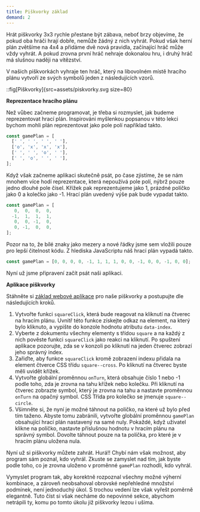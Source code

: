 ```yaml
---
title: Piškvorky základ
demand: 2
---
```


Hrát piškvorky 3x3 rychle přestane být zábava, neboť brzy objevíme, že pokud oba hráči hrají dobře, nemůže žádný z nich vyhrát. Pokud však herní plán zvětšíme na 4x4 a přidáme dvě nová pravidla, začínající hráč může vždy vyhrát. A pokud zrovna první hráč nehraje dokonalou hru, i druhý hráč má slušnou naději na vítězství.

V našich piškvorkách vyhraje ten hráč, který na libovolném místě hracího plánu vytvoří ze svých symbolů jeden z následujících vzorů.

::fig[Piškvorky]{src=assets/piskvorky.svg size=80}

**Reprezentace hracího plánu**

Než vůbec začneme programovat, je třeba si rozmyslet, jak budeme reprezentovat hrací plán. Inspirováni myšlenkou popsanou v této lekci bychom mohli plán reprezentovat jako pole polí například takto.

```js
const gamePlan = [
  [' ', ' ', ' ', ' '],
  ['o', 'x', 'x', 'x'],
  [' ', ' ', 'o', ' '],
  [' ', 'o', ' ', ' '],
];
```

Když však začneme aplikaci skutečně psát, po čase zjistíme, že se nám mnohem více hodí reprezentace, která nepoužívá pole polí, nýbrž pouze jedno dlouhé pole čísel. Křížek pak reprezentujeme jako 1, prázdné políčko jako 0 a kolečko jako -1. Hrací plán uvedený výše pak bude vypadat takto.

<!-- prettier-ignore -->
```js
const gamePlan = [
   0,  0,  0,  0,
  -1,  1,  1,  1,
   0,  0, -1,  0,
   0, -1,  0,  0,
];
```

Pozor na to, že bílé znaky jako mezery a nové řádky jsme sem vložili pouze pro lepší čitelnost kódu. Z hlediska JavaScriptu náš hrací plán vypadá takto.

```js
const gamePlan = [0, 0, 0, 0, -1, 1, 1, 1, 0, 0, -1, 0, 0, -1, 0, 0];
```

Nyní už jsme připravení začít psát naši aplikaci.

**Aplikace piškvorky**

Stáhněte si [základ webové aplikace](assets/piskvorky-zadani.zip) pro naše piškvorky a postupujte dle následujících kroků.

1. Vytvořte funkci `squareClick`, která bude reagovat na kliknutí na čtverec na hracím plánu. Uvnitř této funkce získejte odkaz na element, na který bylo kliknuto, a vypište do konzole hodnotu atributu `data-index`.
1. Vyberte z dokumentu všechny elementy s třídou `square` a na každý z nich pověste funkci `squareClick` jako reakci na kliknutí. Po spuštení aplikace pozorujte, zda se v konzoli po kliknutí na jeden čtverec zobrazí jeho správný index.
1. Zařiďte, aby funkce `squareClick` kromě zobrazení indexu přidala na element čtverce CSS třídu `square--cross`. Po kliknutí na čtverec byste měli uvidět křížek.
1. Vytvořte globální proměnnou `onTurn`, která obsahuje číslo 1 nebo -1 podle toho, zda je zrovna na tahu křížek nebo kolečku. Při kliknutí na čtverec zobrazte symbol, který je zrovna na tahu a nastavte proměnnou `onTurn` na opačný symbol. CSS Třída pro kolečko se jmenuje `square--circle`.
1. Všimněte si, že nyní je možné táhnout na poličko, na které už bylo před tím taženo. Abyste tomu zabránili, vytvořte globální proměnnou `gamePlan` obsahující hrací plán nastavený na samé nuly. Pokaždé, když uživatel klikne na políčko, nastavte příslušnou hodnotu v hracím plánu na správný symbol. Dovolte táhnout pouze na ta políčka, pro které je v hracím plánu uložena nula.

Nyní už si piškvorky můžete zahrát. Hurá!! Chybí nám však možnost, aby program sám poznal, kdo vyhrál. Zkuste se zamyslet nad tím, jak byste podle toho, co je zrovna uloženo v proměnné `gamePlan` rozhodli, kdo vyhrál.

Vymyslet program tak, aby korektně rozpoznal všechny možné výherní kombinace, a zároveň neobsahoval obrovské nepřehledné množství podmínek, není jednoduchý úkol. S trochou vedení lze však vyřešt poměrně elegantně. Tuto číst si však necháme do nepovinné sekce, abychom netrápili ty, komu po tomto úkolu již piškvorky lezou i ušima.

